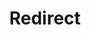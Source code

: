 ﻿---
layout: src/layouts/Redirect.astro
title: Redirect
redirect: /docs/deployments/packages/deploy-packages-to-your-octopus-server
pubDate:  2023-01-01
navSearch: false
navSitemap: false
navMenu: false
---

